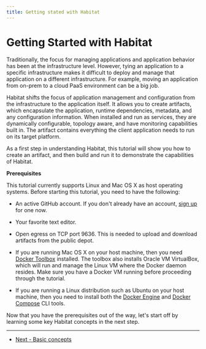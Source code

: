 ```yaml
---
title: Getting stated with Habitat
---
```


# Getting Started with Habitat
Traditionally, the focus for managing applications and application behavior has been at the infrastructure level. However, tying an application to a specific infrastructure makes it difficult to deploy and manage that application on a different infrastructure. For example, moving an application from on-prem to a cloud PaaS environment can be a big job.

Habitat shifts the focus of application management and configuration from the infrastructure to the application itself. It allows you to create artifacts, which encapsulate the application, runtime dependencies, metadata, and any configuration information. When installed and run as services, they are dynamically configurable, topology aware, and have monitoring capabilities built in. The artifact contains everything the client application needs to run on its target platform.

As a first step in understanding Habitat, this tutorial will show you how to create an artifact, and then build and run it to demonstrate the capabilities of Habitat.

**Prerequisites**

This tutorial currently supports Linux and Mac OS X as host operating systems. Before starting this tutorial, you need to have the following:

*   An active GitHub account. If you don't already have an account, [sign up](https://github.com/) for one now.
*   Your favorite text editor.
*   Open egress on TCP port 9636. This is needed to upload and download artifacts from the public depot.
*   If you are running Mac OS X on your host machine, then you need [Docker Toolbox](https://docs.docker.com/mac/) installed. The toolbox also installs Oracle VM VirtualBox, which will run and manage the Linux VM where the Docker daemon resides. Make sure you have a Docker VM running before proceeding through the tutorial.

*   If you are running a Linux distribution such as Ubuntu on your host machine, then you need to install both the [Docker Engine](https://docs.docker.com/linux/) and [Docker Compose](https://docs.docker.com/compose/install/) CLI tools.

Now that you have the prerequisites out of the way, let's start off by learning some key Habitat concepts in the next step.

<hr>
<ul class="main-content--button-nav">
  <li><a href="/tutorials/getting-started-basic-concepts" class="button cta">Next - Basic concepts</a></li>
</ul>
